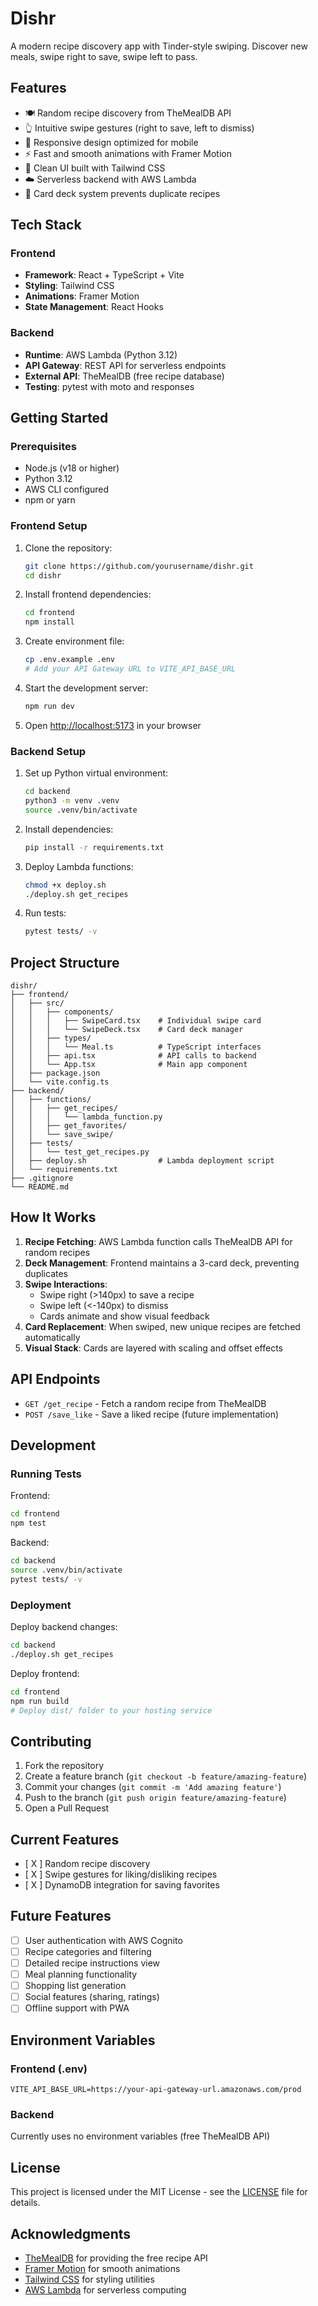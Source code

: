 # Dishr

A modern recipe discovery app with Tinder-style swiping. Discover new meals, swipe right to save, swipe left to pass.

## Features

- 🍽️ Random recipe discovery from TheMealDB API
- 👆 Intuitive swipe gestures (right to save, left to dismiss)
- 📱 Responsive design optimized for mobile
- ⚡ Fast and smooth animations with Framer Motion
- 🎨 Clean UI built with Tailwind CSS
- ☁️ Serverless backend with AWS Lambda
- 🔄 Card deck system prevents duplicate recipes

## Tech Stack

### Frontend
- **Framework**: React + TypeScript + Vite
- **Styling**: Tailwind CSS
- **Animations**: Framer Motion
- **State Management**: React Hooks

### Backend
- **Runtime**: AWS Lambda (Python 3.12)
- **API Gateway**: REST API for serverless endpoints
- **External API**: TheMealDB (free recipe database)
- **Testing**: pytest with moto and responses

## Getting Started

### Prerequisites

- Node.js (v18 or higher)
- Python 3.12
- AWS CLI configured
- npm or yarn

### Frontend Setup

1. Clone the repository:
   ```bash
   git clone https://github.com/yourusername/dishr.git
   cd dishr
   ```

2. Install frontend dependencies:
   ```bash
   cd frontend
   npm install
   ```

3. Create environment file:
   ```bash
   cp .env.example .env
   # Add your API Gateway URL to VITE_API_BASE_URL
   ```

4. Start the development server:
   ```bash
   npm run dev
   ```

5. Open [http://localhost:5173](http://localhost:5173) in your browser

### Backend Setup

1. Set up Python virtual environment:
   ```bash
   cd backend
   python3 -m venv .venv
   source .venv/bin/activate
   ```

2. Install dependencies:
   ```bash
   pip install -r requirements.txt
   ```

3. Deploy Lambda functions:
   ```bash
   chmod +x deploy.sh
   ./deploy.sh get_recipes
   ```

4. Run tests:
   ```bash
   pytest tests/ -v
   ```

## Project Structure

```
dishr/
├── frontend/
│   ├── src/
│   │   ├── components/
│   │   │   ├── SwipeCard.tsx    # Individual swipe card
│   │   │   └── SwipeDeck.tsx    # Card deck manager
│   │   ├── types/
│   │   │   └── Meal.ts          # TypeScript interfaces
│   │   ├── api.tsx              # API calls to backend
│   │   └── App.tsx              # Main app component
│   ├── package.json
│   └── vite.config.ts
├── backend/
│   ├── functions/
│   │   ├── get_recipes/
│   │   │   └── lambda_function.py
│   │   ├── get_favorites/
│   │   └── save_swipe/
│   ├── tests/
│   │   └── test_get_recipes.py
│   ├── deploy.sh                # Lambda deployment script
│   └── requirements.txt
├── .gitignore
└── README.md
```

## How It Works

1. **Recipe Fetching**: AWS Lambda function calls TheMealDB API for random recipes
2. **Deck Management**: Frontend maintains a 3-card deck, preventing duplicates
3. **Swipe Interactions**: 
   - Swipe right (>140px) to save a recipe
   - Swipe left (<-140px) to dismiss
   - Cards animate and show visual feedback
4. **Card Replacement**: When swiped, new unique recipes are fetched automatically
5. **Visual Stack**: Cards are layered with scaling and offset effects

## API Endpoints

- `GET /get_recipe` - Fetch a random recipe from TheMealDB
- `POST /save_like` - Save a liked recipe (future implementation)

## Development

### Running Tests

Frontend:
```bash
cd frontend
npm test
```

Backend:
```bash
cd backend
source .venv/bin/activate
pytest tests/ -v
```

### Deployment

Deploy backend changes:
```bash
cd backend
./deploy.sh get_recipes
```

Deploy frontend:
```bash
cd frontend
npm run build
# Deploy dist/ folder to your hosting service
```

## Contributing

1. Fork the repository
2. Create a feature branch (`git checkout -b feature/amazing-feature`)
3. Commit your changes (`git commit -m 'Add amazing feature'`)
4. Push to the branch (`git push origin feature/amazing-feature`)
5. Open a Pull Request

## Current Features

- [ X ] Random recipe discovery
- [ X ] Swipe gestures for liking/disliking recipes
- [ X ] DynamoDB integration for saving favorites

## Future Features

- [ ] User authentication with AWS Cognito
- [ ] Recipe categories and filtering
- [ ] Detailed recipe instructions view
- [ ] Meal planning functionality
- [ ] Shopping list generation
- [ ] Social features (sharing, ratings)
- [ ] Offline support with PWA

## Environment Variables

### Frontend (.env)
```
VITE_API_BASE_URL=https://your-api-gateway-url.amazonaws.com/prod
```

### Backend
Currently uses no environment variables (free TheMealDB API)

## License

This project is licensed under the MIT License - see the [LICENSE](LICENSE) file for details.

## Acknowledgments

- [TheMealDB](https://www.themealdb.com/) for providing the free recipe API
- [Framer Motion](https://www.framer.com/motion/) for smooth animations
- [Tailwind CSS](https://tailwindcss.com/) for styling utilities
- [AWS Lambda](https://aws.amazon.com/lambda/) for serverless computing